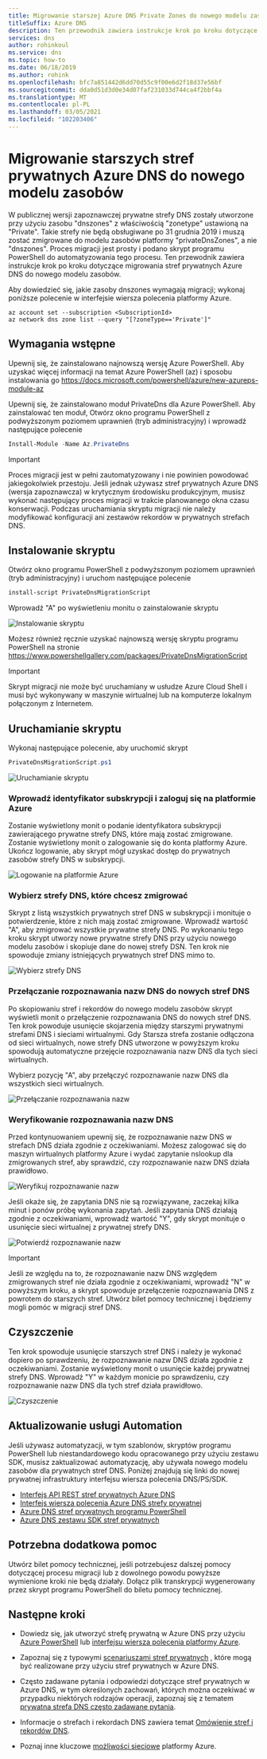 ```yaml
---
title: Migrowanie starszej Azure DNS Private Zones do nowego modelu zasobów
titleSuffix: Azure DNS
description: Ten przewodnik zawiera instrukcje krok po kroku dotyczące migrowania starszych prywatnych stref DNS do najnowszego modelu zasobów
services: dns
author: rohinkoul
ms.service: dns
ms.topic: how-to
ms.date: 06/18/2019
ms.author: rohink
ms.openlocfilehash: bfc7a851442d6dd70d55c9f00e6d2f18d37e56bf
ms.sourcegitcommit: dda0d51d3d0e34d07faf231033d744ca4f2bbf4a
ms.translationtype: MT
ms.contentlocale: pl-PL
ms.lasthandoff: 03/05/2021
ms.locfileid: "102203406"
---
```

# <a name="migrating-legacy-azure-dns-private-zones-to-new-resource-model"></a>Migrowanie starszych stref prywatnych Azure DNS do nowego modelu zasobów

W publicznej wersji zapoznawczej prywatne strefy DNS zostały utworzone przy użyciu zasobu "dnszones" z właściwością "zonetype" ustawioną na "Private". Takie strefy nie będą obsługiwane po 31 grudnia 2019 i muszą zostać zmigrowane do modelu zasobów platformy "privateDnsZones", a nie "dnszones". Proces migracji jest prosty i podano skrypt programu PowerShell do automatyzowania tego procesu. Ten przewodnik zawiera instrukcje krok po kroku dotyczące migrowania stref prywatnych Azure DNS do nowego modelu zasobów.

Aby dowiedzieć się, jakie zasoby dnszones wymagają migracji; wykonaj poniższe polecenie w interfejsie wiersza polecenia platformy Azure.
```azurecli
az account set --subscription <SubscriptionId>
az network dns zone list --query "[?zoneType=='Private']"
```

## <a name="prerequisites"></a>Wymagania wstępne

Upewnij się, że zainstalowano najnowszą wersję Azure PowerShell. Aby uzyskać więcej informacji na temat Azure PowerShell (az) i sposobu instalowania go https://docs.microsoft.com/powershell/azure/new-azureps-module-az

Upewnij się, że zainstalowano moduł PrivateDns dla Azure PowerShell. Aby zainstalować ten moduł, Otwórz okno programu PowerShell z podwyższonym poziomem uprawnień (tryb administracyjny) i wprowadź następujące polecenie

```powershell
Install-Module -Name Az.PrivateDns
```

>[!IMPORTANT]
>Proces migracji jest w pełni zautomatyzowany i nie powinien powodować jakiegokolwiek przestoju. Jeśli jednak używasz stref prywatnych Azure DNS (wersja zapoznawcza) w krytycznym środowisku produkcyjnym, musisz wykonać następujący proces migracji w trakcie planowanego okna czasu konserwacji. Podczas uruchamiania skryptu migracji nie należy modyfikować konfiguracji ani zestawów rekordów w prywatnych strefach DNS.

## <a name="installing-the-script"></a>Instalowanie skryptu

Otwórz okno programu PowerShell z podwyższonym poziomem uprawnień (tryb administracyjny) i uruchom następujące polecenie

```powershell
install-script PrivateDnsMigrationScript
```

Wprowadź "A" po wyświetleniu monitu o zainstalowanie skryptu

![Instalowanie skryptu](./media/private-dns-migration-guide/install-migration-script.png)

Możesz również ręcznie uzyskać najnowszą wersję skryptu programu PowerShell na stronie https://www.powershellgallery.com/packages/PrivateDnsMigrationScript

>[!IMPORTANT]
>Skrypt migracji nie może być uruchamiany w usłudze Azure Cloud Shell i musi być wykonywany w maszynie wirtualnej lub na komputerze lokalnym połączonym z Internetem.

## <a name="running-the-script"></a>Uruchamianie skryptu

Wykonaj następujące polecenie, aby uruchomić skrypt

```powershell
PrivateDnsMigrationScript.ps1
```

![Uruchamianie skryptu](./media/private-dns-migration-guide/running-migration-script.png)

### <a name="enter-the-subscription-id-and-sign-in-to-azure"></a>Wprowadź identyfikator subskrypcji i zaloguj się na platformie Azure

Zostanie wyświetlony monit o podanie identyfikatora subskrypcji zawierającego prywatne strefy DNS, które mają zostać zmigrowane. Zostanie wyświetlony monit o zalogowanie się do konta platformy Azure. Ukończ logowanie, aby skrypt mógł uzyskać dostęp do prywatnych zasobów strefy DNS w subskrypcji.

![Logowanie na platformie Azure](./media/private-dns-migration-guide/login-migration-script.png)

### <a name="select-the-dns-zones-you-want-to-migrate"></a>Wybierz strefy DNS, które chcesz zmigrować

Skrypt z listą wszystkich prywatnych stref DNS w subskrypcji i monituje o potwierdzenie, które z nich mają zostać zmigrowane. Wprowadź wartość "A", aby zmigrować wszystkie prywatne strefy DNS. Po wykonaniu tego kroku skrypt utworzy nowe prywatne strefy DNS przy użyciu nowego modelu zasobów i skopiuje dane do nowej strefy DSN. Ten krok nie spowoduje zmiany istniejących prywatnych stref DNS mimo to.

![Wybierz strefy DNS](./media/private-dns-migration-guide/migratezone-migration-script.png)

### <a name="switching-dns-resolution-to-the-new-dns-zones"></a>Przełączanie rozpoznawania nazw DNS do nowych stref DNS

Po skopiowaniu stref i rekordów do nowego modelu zasobów skrypt wyświetli monit o przełączenie rozpoznawania DNS do nowych stref DNS. Ten krok powoduje usunięcie skojarzenia między starszymi prywatnymi strefami DNS i sieciami wirtualnymi. Gdy Starsza strefa zostanie odłączona od sieci wirtualnych, nowe strefy DNS utworzone w powyższym kroku spowodują automatyczne przejęcie rozpoznawania nazw DNS dla tych sieci wirtualnych.

Wybierz pozycję "A", aby przełączyć rozpoznawanie nazw DNS dla wszystkich sieci wirtualnych.

![Przełączanie rozpoznawania nazw](./media/private-dns-migration-guide/switchresolution-migration-script.png)

### <a name="verify-the-dns-resolution"></a>Weryfikowanie rozpoznawania nazw DNS

Przed kontynuowaniem upewnij się, że rozpoznawanie nazw DNS w strefach DNS działa zgodnie z oczekiwaniami. Możesz zalogować się do maszyn wirtualnych platformy Azure i wydać zapytanie nslookup dla zmigrowanych stref, aby sprawdzić, czy rozpoznawanie nazw DNS działa prawidłowo.

![Weryfikuj rozpoznawanie nazw](./media/private-dns-migration-guide/verifyresolution-migration-script.png)

Jeśli okaże się, że zapytania DNS nie są rozwiązywane, zaczekaj kilka minut i ponów próbę wykonania zapytań. Jeśli zapytania DNS działają zgodnie z oczekiwaniami, wprowadź wartość "Y", gdy skrypt monituje o usunięcie sieci wirtualnej z prywatnej strefy DNS.

![Potwierdź rozpoznawanie nazw](./media/private-dns-migration-guide/confirmresolution-migration-script.png)

>[!IMPORTANT]
>Jeśli ze względu na to, że rozpoznawanie nazw DNS względem zmigrowanych stref nie działa zgodnie z oczekiwaniami, wprowadź "N" w powyższym kroku, a skrypt spowoduje przełączenie rozpoznawania DNS z powrotem do starszych stref. Utwórz bilet pomocy technicznej i będziemy mogli pomóc w migracji stref DNS.

## <a name="cleanup"></a>Czyszczenie

Ten krok spowoduje usunięcie starszych stref DNS i należy je wykonać dopiero po sprawdzeniu, że rozpoznawanie nazw DNS działa zgodnie z oczekiwaniami. Zostanie wyświetlony monit o usunięcie każdej prywatnej strefy DNS. Wprowadź "Y" w każdym monicie po sprawdzeniu, czy rozpoznawanie nazw DNS dla tych stref działa prawidłowo.

![Czyszczenie](./media/private-dns-migration-guide/cleanup-migration-script.png)

## <a name="update-your-automation"></a>Aktualizowanie usługi Automation

Jeśli używasz automatyzacji, w tym szablonów, skryptów programu PowerShell lub niestandardowego kodu opracowanego przy użyciu zestawu SDK, musisz zaktualizować automatyzację, aby używała nowego modelu zasobów dla prywatnych stref DNS. Poniżej znajdują się linki do nowej prywatnej infrastruktury interfejsu wiersza polecenia DNS/PS/SDK.
* [Interfejs API REST stref prywatnych Azure DNS](/rest/api/dns/privatedns/privatezones)
* [Interfejs wiersza polecenia Azure DNS strefy prywatnej](/cli/azure/ext/privatedns/network/private-dns)
* [Azure DNS stref prywatnych programu PowerShell](/powershell/module/az.privatedns/?view=azps-2.3.2)
* [Azure DNS zestawu SDK stref prywatnych](/dotnet/api/overview/azure/privatedns/management?view=azure-dotnet-preview)

## <a name="need-further-help"></a>Potrzebna dodatkowa pomoc

Utwórz bilet pomocy technicznej, jeśli potrzebujesz dalszej pomocy dotyczącej procesu migracji lub z dowolnego powodu powyższe wymienione kroki nie będą działały. Dołącz plik transkrypcji wygenerowany przez skrypt programu PowerShell do biletu pomocy technicznej.

## <a name="next-steps"></a>Następne kroki

* Dowiedz się, jak utworzyć strefę prywatną w Azure DNS przy użyciu [Azure PowerShell](./private-dns-getstarted-powershell.md) lub [interfejsu wiersza polecenia platformy Azure](./private-dns-getstarted-cli.md).

* Zapoznaj się z typowymi [scenariuszami stref prywatnych](./private-dns-scenarios.md) , które mogą być realizowane przy użyciu stref prywatnych w Azure DNS.

* Często zadawane pytania i odpowiedzi dotyczące stref prywatnych w Azure DNS, w tym określonych zachowań, których można oczekiwać w przypadku niektórych rodzajów operacji, zapoznaj się z tematem [prywatna strefa DNS często zadawane pytania](./dns-faq-private.md).

* Informacje o strefach i rekordach DNS zawiera temat [Omówienie stref i rekordów DNS](dns-zones-records.md).

* Poznaj inne kluczowe [możliwości sieciowe](../networking/networking-overview.md) platformy Azure.